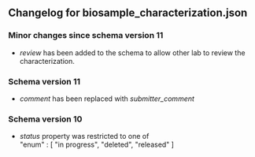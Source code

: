 ## Changelog for biosample_characterization.json

### Minor changes since schema version 11 

* *review* has been added to the schema to allow other lab to review the characterization.

### Schema version 11

* *comment* has been replaced with *submitter_comment*

### Schema version 10

* *status* property was restricted to one of  
    "enum" : [
        "in progress",
        "deleted",
        "released"
    ]